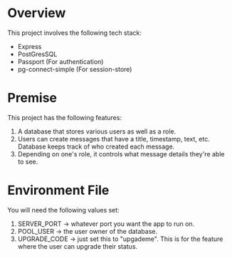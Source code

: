 # Overview
This project involves the following tech stack:
- Express
- PostGresSQL
- Passport (For authentication)
- pg-connect-simple (For session-store)

# Premise
This project has the following features:
1) A database that stores various users as well as a role.
2) Users can create messages that have a title, timestamp, text, etc. Database keeps track of who created each message.
3) Depending on one's role, it controls what message details they're able to see.

# Environment File
You will need the following values set:
1. SERVER_PORT -> whatever port you want the app to run on.
2. POOL_USER -> the user owner of the database.
3. UPGRADE_CODE -> just set this to "upgademe". This is for the feature where the user can upgrade their status.
